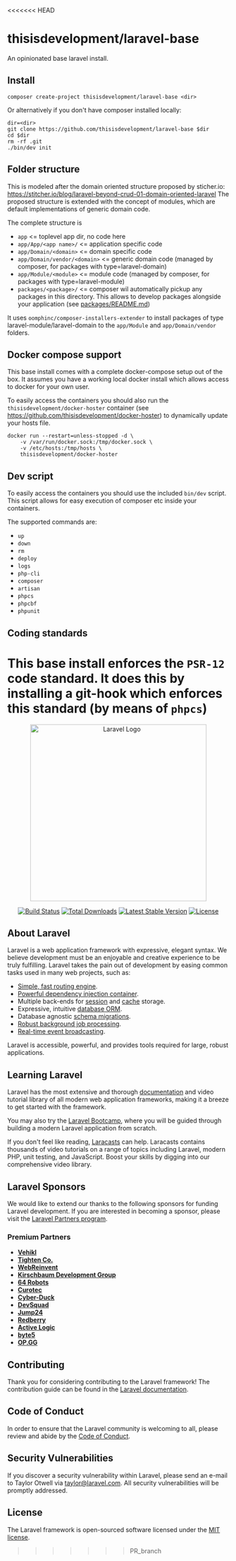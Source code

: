 <<<<<<< HEAD
# thisisdevelopment/laravel-base

An opinionated base laravel install. 

## Install

```
composer create-project thisisdevelopment/laravel-base <dir>
```

Or alternatively if you don't have composer installed locally:

```
dir=<dir>
git clone https://github.com/thisisdevelopment/laravel-base $dir
cd $dir
rm -rf .git
./bin/dev init
```

## Folder structure

This is modeled after the domain oriented structure proposed by sticher.io:  https://stitcher.io/blog/laravel-beyond-crud-01-domain-oriented-laravel
The proposed structure is extended with the concept of modules, which are default implementations of generic domain code. 

The complete structure is

- `app` <= toplevel app dir, no code here
- `app/App/<app name>/` <= application specific code
- `app/Domain/<domain>` <= domain specific code
- `app/Domain/vendor/<domain>` <= generic domain code (managed by composer, for packages with type=laravel-domain) 
- `app/Module/<module>` <= module code (managed by composer, for packages with type=laravel-module) 
- `packages/<package>/` <= composer wil automatically pickup any packages in this directory. This allows to develop packages alongside your application (see [packages/README.md](packages/README.md)) 

It uses `oomphinc/composer-installers-extender` to install packages of type laravel-module/laravel-domain to the `app/Module` and `app/Domain/vendor` folders.  

## Docker compose support

This base install comes with a complete docker-compose setup out of the box. 
It assumes you have a working local docker install which allows access to docker for your own user.

To easily access the containers you should also run the `thisisdevelopment/docker-hoster` container (see https://github.com/thisisdevelopment/docker-hoster) to dynamically update your hosts file.

```
docker run --restart=unless-stopped -d \
    -v /var/run/docker.sock:/tmp/docker.sock \
    -v /etc/hosts:/tmp/hosts \
    thisisdevelopment/docker-hoster
```

## Dev script

To easily access the containers you should use the included `bin/dev` script.
This script allows for easy execution of composer etc inside your containers.

The supported commands are:

- `up`
- `down`
- `rm`
- `deploy`
- `logs`
- `php-cli`
- `composer`
- `artisan`
- `phpcs`
- `phpcbf`
- `phpunit`

## Coding standards

This base install enforces the `PSR-12` code standard. It does this by installing a git-hook which enforces this standard (by means of `phpcs`)
=======
<p align="center"><a href="https://laravel.com" target="_blank"><img src="https://raw.githubusercontent.com/laravel/art/master/logo-lockup/5%20SVG/2%20CMYK/1%20Full%20Color/laravel-logolockup-cmyk-red.svg" width="400" alt="Laravel Logo"></a></p>

<p align="center">
<a href="https://github.com/laravel/framework/actions"><img src="https://github.com/laravel/framework/workflows/tests/badge.svg" alt="Build Status"></a>
<a href="https://packagist.org/packages/laravel/framework"><img src="https://img.shields.io/packagist/dt/laravel/framework" alt="Total Downloads"></a>
<a href="https://packagist.org/packages/laravel/framework"><img src="https://img.shields.io/packagist/v/laravel/framework" alt="Latest Stable Version"></a>
<a href="https://packagist.org/packages/laravel/framework"><img src="https://img.shields.io/packagist/l/laravel/framework" alt="License"></a>
</p>

## About Laravel

Laravel is a web application framework with expressive, elegant syntax. We believe development must be an enjoyable and creative experience to be truly fulfilling. Laravel takes the pain out of development by easing common tasks used in many web projects, such as:

- [Simple, fast routing engine](https://laravel.com/docs/routing).
- [Powerful dependency injection container](https://laravel.com/docs/container).
- Multiple back-ends for [session](https://laravel.com/docs/session) and [cache](https://laravel.com/docs/cache) storage.
- Expressive, intuitive [database ORM](https://laravel.com/docs/eloquent).
- Database agnostic [schema migrations](https://laravel.com/docs/migrations).
- [Robust background job processing](https://laravel.com/docs/queues).
- [Real-time event broadcasting](https://laravel.com/docs/broadcasting).

Laravel is accessible, powerful, and provides tools required for large, robust applications.

## Learning Laravel

Laravel has the most extensive and thorough [documentation](https://laravel.com/docs) and video tutorial library of all modern web application frameworks, making it a breeze to get started with the framework.

You may also try the [Laravel Bootcamp](https://bootcamp.laravel.com), where you will be guided through building a modern Laravel application from scratch.

If you don't feel like reading, [Laracasts](https://laracasts.com) can help. Laracasts contains thousands of video tutorials on a range of topics including Laravel, modern PHP, unit testing, and JavaScript. Boost your skills by digging into our comprehensive video library.

## Laravel Sponsors

We would like to extend our thanks to the following sponsors for funding Laravel development. If you are interested in becoming a sponsor, please visit the [Laravel Partners program](https://partners.laravel.com).

### Premium Partners

- **[Vehikl](https://vehikl.com/)**
- **[Tighten Co.](https://tighten.co)**
- **[WebReinvent](https://webreinvent.com/)**
- **[Kirschbaum Development Group](https://kirschbaumdevelopment.com)**
- **[64 Robots](https://64robots.com)**
- **[Curotec](https://www.curotec.com/services/technologies/laravel/)**
- **[Cyber-Duck](https://cyber-duck.co.uk)**
- **[DevSquad](https://devsquad.com/hire-laravel-developers)**
- **[Jump24](https://jump24.co.uk)**
- **[Redberry](https://redberry.international/laravel/)**
- **[Active Logic](https://activelogic.com)**
- **[byte5](https://byte5.de)**
- **[OP.GG](https://op.gg)**

## Contributing

Thank you for considering contributing to the Laravel framework! The contribution guide can be found in the [Laravel documentation](https://laravel.com/docs/contributions).

## Code of Conduct

In order to ensure that the Laravel community is welcoming to all, please review and abide by the [Code of Conduct](https://laravel.com/docs/contributions#code-of-conduct).

## Security Vulnerabilities

If you discover a security vulnerability within Laravel, please send an e-mail to Taylor Otwell via [taylor@laravel.com](mailto:taylor@laravel.com). All security vulnerabilities will be promptly addressed.

## License

The Laravel framework is open-sourced software licensed under the [MIT license](https://opensource.org/licenses/MIT).
>>>>>>> PR_branch
